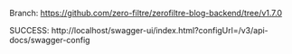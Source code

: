 Branch: https://github.com/zero-filtre/zerofiltre-blog-backend/tree/v1.7.0

SUCCESS: http://localhost/swagger-ui/index.html?configUrl=/v3/api-docs/swagger-config